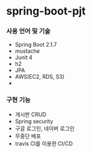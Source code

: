 # spring-boot-pjt

### 사용 언어 및 기술
- Spring Boot 2.1.7
- mustache
- Junit 4
- h2
- JPA
- AWS(EC2, RDS, S3)
- 
### 구현 기능
- 게시판 CRUD
- Spring security
- 구글 로그인, 네이버 로그인
- 무중단 배포
- travis CI를 이용한 CI/CD
